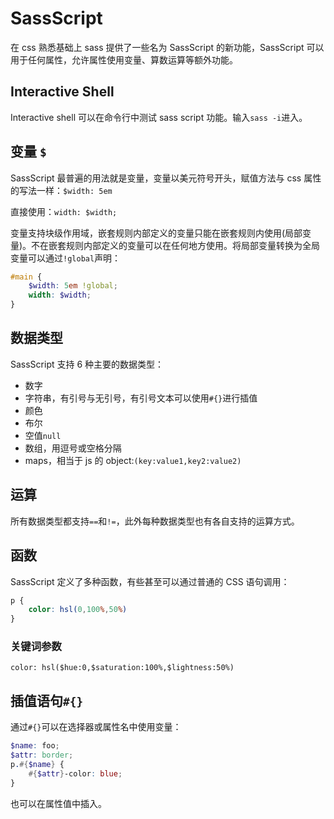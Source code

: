 # SassScript

在 css 熟悉基础上 sass 提供了一些名为 SassScript 的新功能，SassScript 可以用于任何属性，允许属性使用变量、算数运算等额外功能。

## Interactive Shell

Interactive shell 可以在命令行中测试 sass script 功能。输入`sass -i`进入。

## 变量 `$`

SassScript 最普遍的用法就是变量，变量以美元符号开头，赋值方法与 css 属性的写法一样：`$width: 5em`

直接使用：`width: $width;`

变量支持块级作用域，嵌套规则内部定义的变量只能在嵌套规则内使用(局部变量)。不在嵌套规则内部定义的变量可以在任何地方使用。将局部变量转换为全局变量可以通过`!global`声明：
```scss
#main {
    $width: 5em !global;
    width: $width;
}
```

## 数据类型

SassScript 支持 6 种主要的数据类型：
- 数字
- 字符串，有引号与无引号，有引号文本可以使用`#{}`进行插值
- 颜色
- 布尔
- 空值`null`
- 数组，用逗号或空格分隔
- maps，相当于 js 的 object:`(key:value1,key2:value2)`

## 运算

所有数据类型都支持`==`和`!=`，此外每种数据类型也有各自支持的运算方式。

## 函数

SassScript 定义了多种函数，有些甚至可以通过普通的 CSS 语句调用：
```scss
p {
    color: hsl(0,100%,50%)
}
```
### 关键词参数

`color: hsl($hue:0,$saturation:100%,$lightness:50%)`

## 插值语句`#{}`

通过`#{}`可以在选择器或属性名中使用变量：
```scss
$name: foo;
$attr: border;
p.#{$name} {
    #{$attr}-color: blue;
}
```

也可以在属性值中插入。